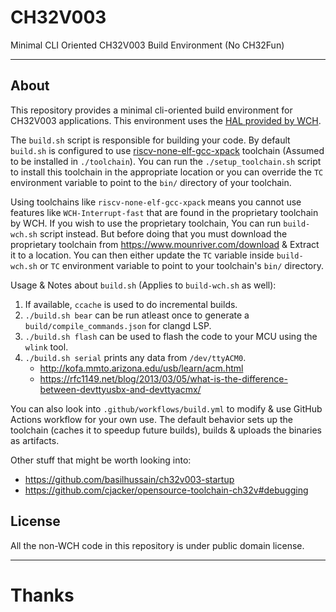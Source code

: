 # CH32V003
Minimal CLI Oriented CH32V003 Build Environment (No CH32Fun)

---

## About

This repository provides a minimal cli-oriented build environment
for CH32V003 applications. This environment uses the [HAL provided
by WCH](https://www.wch.cn/downloads/CH32V003EVT_ZIP.html).

The `build.sh` script is responsible for building your code. By default
`build.sh` is configured to use [riscv-none-elf-gcc-xpack](<https://github.com/xpack-dev-tools/riscv-none-elf-gcc-xpack>)
toolchain (Assumed to be installed in `./toolchain`). You can run the
`./setup_toolchain.sh` script to install this toolchain in the appropriate
location or you can override the `TC` environment variable to point
to the `bin/` directory of your toolchain.

Using toolchains like `riscv-none-elf-gcc-xpack` means you cannot use
features like `WCH-Interrupt-fast` that are found in the proprietary
toolchain by WCH. If you wish to use the proprietary toolchain, You
can run `build-wch.sh` script instead. But before doing that you must
download the proprietary toolchain from <https://www.mounriver.com/download>
& Extract it to a location. You can then either update the `TC` variable
inside `build-wch.sh` or `TC` environment variable to point to your
toolchain's `bin/` directory.

Usage & Notes about `build.sh` (Applies to `build-wch.sh` as well):
1. If available, `ccache` is used to do incremental builds.
2. `./build.sh bear` can be run atleast once to generate a
   `build/compile_commands.json` for clangd LSP.
3. `./build.sh flash` can be used to flash the code to your
   MCU using the `wlink` tool.
4. `./build.sh serial` prints any data from `/dev/ttyACM0`.
   - http://kofa.mmto.arizona.edu/usb/learn/acm.html
   - https://rfc1149.net/blog/2013/03/05/what-is-the-difference-between-devttyusbx-and-devttyacmx/

You can also look into `.github/workflows/build.yml` to modify & use
GitHub Actions workflow for your own use. The default behavior sets up
the toolchain (caches it to speedup future builds), builds & uploads
the binaries as artifacts.

Other stuff that might be worth looking into:
- <https://github.com/basilhussain/ch32v003-startup>
- <https://github.com/cjacker/opensource-toolchain-ch32v#debugging>

## License
All the non-WCH code in this repository is under public domain license.

---

# Thanks

